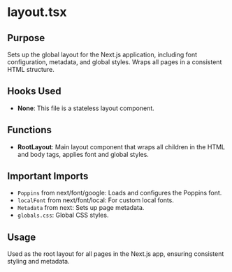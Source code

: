 # layout.tsx

## Purpose
Sets up the global layout for the Next.js application, including font configuration, metadata, and global styles. Wraps all pages in a consistent HTML structure.

## Hooks Used
- **None**: This file is a stateless layout component.

## Functions
- **RootLayout**: Main layout component that wraps all children in the HTML and body tags, applies font and global styles.

## Important Imports
- `Poppins` from next/font/google: Loads and configures the Poppins font.
- `localFont` from next/font/local: For custom local fonts.
- `Metadata` from next: Sets up page metadata.
- `globals.css`: Global CSS styles.

## Usage
Used as the root layout for all pages in the Next.js app, ensuring consistent styling and metadata.
